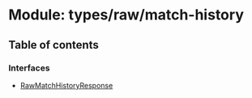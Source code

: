 # Module: types/raw/match-history

## Table of contents

### Interfaces

- [RawMatchHistoryResponse](../interfaces/types_raw_match_history.RawMatchHistoryResponse.md)
